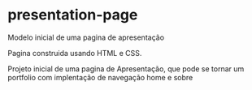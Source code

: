 # presentation-page
Modelo inicial de uma pagina de apresentação 

Pagina construida usando HTML e CSS.

Projeto inicial de uma pagina de Apresentação, que pode se tornar um portfolio com implentação de navegação home e sobre
